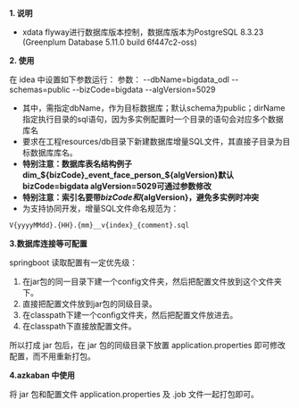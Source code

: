 **1. 说明**
+ xdata flyway进行数据库版本控制，数据库版本为PostgreSQL 8.3.23 (Greenplum Database 5.11.0 build 6f447c2-oss) 

**2. 使用**

在 idea 中设置如下参数运行：
参数：
--dbName=bigdata_odl --schemas=public  --bizCode=bigdata --algVersion=5029

+ 其中，需指定dbName，作为目标数据库；默认schema为public；dirName指定执行目录的sql语句，因为多实例配置时一个目录的语句会对应多个数据库名
+ 要求在工程resources/db目录下新建数据库增量SQL文件，其直接子目录为目标数据库库名。
+ **特别注意：数据库表名结构例子dim\_\${bizCode}\_event\_face\_person\_\${algVersion}默认bizCode=bigdata algVersion=5029可通过参数修改**
+ **特别注意：索引名要带${bizCode}和${algVersion}，避免多实例时冲突**
+ 为支持协同开发，增量SQL文件命名规范为：
```bash
V{yyyyMMdd}.{HH}.{mm}__v{index}_{comment}.sql

```
**3.数据库连接等可配置**

springboot 读取配置有一定优先级：

1. 在jar包的同一目录下建一个config文件夹，然后把配置文件放到这个文件夹下。
2. 直接把配置文件放到jar包的同级目录。
3. 在classpath下建一个config文件夹，然后把配置文件放进去。
4. 在classpath下直接放配置文件。

所以打成 jar 包后，在 jar 包的同级目录下放置 application.properties 即可修改配置，而不用重新打包。

**4.azkaban 中使用**

将 jar 包和配置文件 application.properties 及 .job 文件一起打包即可。